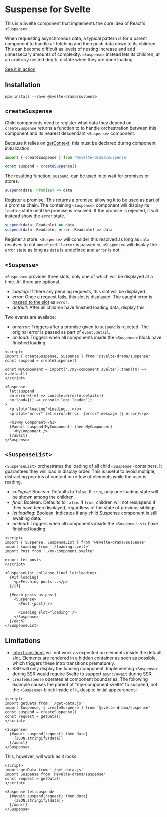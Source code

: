 # Suspense for Svelte

This is a Svelte component that implements the core idea of React's `<Suspense>`.

When requesting asynchronous data, a typical pattern is for a parent component to handle all fetching and then push data down to its children. This can become difficult as levels of nesting increase and add unnessecary amounts of complexity. `<Suspense>` instead lets its children, at an arbitrary nested depth, dictate when they are done loading.

[See it in action](https://svelte.dev/repl/91183af6db654f2099806426ff3bbb4b?version=3.44.0)

## Installation

```
npm install --save @svelte-drama/suspense
```

## `createSuspense`

Child components need to register what data they depend on. `createSuspense` returns a function to to handle orchestration between this component and its nearest descendant `<Suspense>` component.

Because it relies on [getContext](https://svelte.dev/docs#getContext), this must be declared during component initialization.

```js
import { createSuspense } from '@svelte-drama/suspense'

const suspend = createSuspense()
```

The resulting function, `suspend`, can be used in to wait for promises or stores.

```js
suspend(data: Promise) => data
```

Register a promise. This returns a promise, allowing it to be used as part of a promise chain. The containing `<Suspense>` component will display its `loading` state until the promise is resolved. If the promise is rejected, it will instead show the `error` state.

```js
suspend(data: Readable) => data
suspend(data: Readable, error: Readable) => data
```

Register a store. `<Suspense>` will consider this resolved as long as `data` resolves to not `undefined`. If `error` is passed in, `<Suspense>` will display the error state as long as `data` is undefined and `error` is not.

## `<Suspense>`

`<Suspense>` provides three slots, only one of which will be displayed at a time. All three are optional.

- _loading_: If there any pending requests, this slot will be displayed.
- _error_: Once a request fails, this slot is displayed. The caught error is [passed to the slot](https://svelte.dev/docs#slot_let) as `error`.
- _default_: After all children have finished loading data, display this.

Two events are availabe:

- _on:error_: Triggers after a promise given to `suspend` is rejected. The original error is passed as part of `event.detail`.
- _on:load_: Triggers when all components inside the `<Suspense>` block have finished loading.

```svelte
<script>
import { createSuspense, Suspense } from '@svelte-drama/suspense'
const suspend = createSuspense()

const MyComponent = import('./my-component.svelte').then((m) => m.default)
</script>

<Suspense
  let:suspend
  on:error={(e) => console.error(e.details)}
  on:load={() => console.log('loaded')}
>
  <p slot="loading">Loading...</p>
  <p slot="error" let:error>Error: {error?.message || error}</p>

  <h1>My Component</h1>
  {#await suspend(MyComponent) then MyComponent}
    <MyComponent />
  {/await}
</Suspense>
```

## `<SuspenseList>`

`<SuspenseList>` orchestrates the loading of all child `<Suspense>` containers. It guarantees they will load in display order. This is useful to avoid multiple, distracting pop-ins of content or reflow of elements while the user is reading.

- _collapse_: Boolean. Defaults to `false`. If `true`, only one loading state will be shown among the children.
- _final_: Boolean. Defaults to `false`. If `true`, children will not resuspend if they have been displayed, regardless of the state of previous siblings.
- _let:loading_: Boolean. Indicates if any child Suspense component is still awaiting data.
- _on:load_: Triggers when all components inside the `<SuspenseList>` have finished loading.

```svelte
<script>
import { Suspense, SuspenseList } from '@svelte-drama/suspense'
import Loading from './loading.svelte'
import Post from './my-component.svelte'

export let posts
</script>

<SuspenseList collapse final let:loading>
  {#if loading}
    <p>Fetching posts...</p>
  {/if}

  {#each posts as post}
    <Suspense>
      <Post {post} />

      <Loading slot="loading" />
    </Suspense>
  {/each}
</SuspenseList>
```

## Limitations

- [Intro transitions](https://svelte.dev/docs#transition_fn) will not work as expected on elements inside the default slot. Elements are rendered in a hidden container as soon as possible, which triggers these intro transitions prematurely.
- SSR will only display the loading component. Implementing `<Suspense>` during SSR would require Svelte to support `async/await` during SSR.
- `createSuspense` operates at component boundaries. The following example causes the parent of "my-component.svelte" to suspend, not the `<Suspense>` block inside of it, despite initial appearances:

```svelte
<script>
import getData from './get-data.js'
import Suspense, { createSuspense } from '@svelte-drama/suspense'
const suspend = createSuspense()
const request = getData()
</script>

<Suspense>
  {#await suspend(request) then data}
    {JSON.stringify(data)}
  {/await}
</Suspense>
```

This, however, will work as it looks:

```svelte
<script>
import getData from './get-data.js'
import Suspense from '@svelte-drama/suspense'
const request = getData()
</script>

<Suspense let:suspend>
  {#await suspend(request) then data}
    {JSON.stringify(data)}
  {/await}
</Suspense>
```
